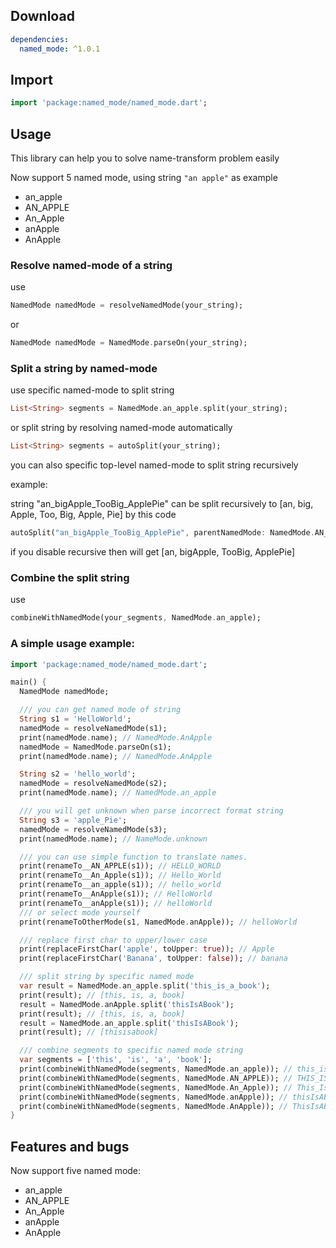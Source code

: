 ## Download

```yaml
dependencies:
  named_mode: ^1.0.1
```

## Import
```dart
import 'package:named_mode/named_mode.dart';
```

## Usage

This library can help you to solve name-transform problem easily

Now support 5 named mode, using string `"an apple"` as example
+ an_apple
+ AN_APPLE
+ An_Apple
+ anApple
+ AnApple

### Resolve named-mode of a string
use
```dart
NamedMode namedMode = resolveNamedMode(your_string);
```
or
```dart
NamedMode namedMode = NamedMode.parseOn(your_string);
```

### Split a string by named-mode
use specific named-mode to split string
```dart
List<String> segments = NamedMode.an_apple.split(your_string);
```
or split string by resolving named-mode automatically
```dart
List<String> segments = autoSplit(your_string);
```
you can also specific top-level named-mode to split string recursively

example: 

string "an_bigApple_TooBig_ApplePie" can be split recursively to \[an, big, Apple, Too, Big, Apple, Pie\] by this code
```dart
autoSplit("an_bigApple_TooBig_ApplePie", parentNamedMode: NamedMode.AN_APPLE);
```
if you disable recursive then will get \[an, bigApple, TooBig, ApplePie\]


### Combine the split string
use
```dart
combineWithNamedMode(your_segments, NamedMode.an_apple);
```


### A simple usage example:

```dart
import 'package:named_mode/named_mode.dart';

main() {
  NamedMode namedMode;

  /// you can get named mode of string
  String s1 = 'HelloWorld';
  namedMode = resolveNamedMode(s1);
  print(namedMode.name); // NamedMode.AnApple
  namedMode = NamedMode.parseOn(s1);
  print(namedMode.name); // NamedMode.AnApple

  String s2 = 'hello_world';
  namedMode = resolveNamedMode(s2);
  print(namedMode.name); // NamedMode.an_apple

  /// you will get unknown when parse incorrect format string
  String s3 = 'apple_Pie';
  namedMode = resolveNamedMode(s3);
  print(namedMode.name); // NameMode.unknown

  /// you can use simple function to translate names.
  print(renameTo__AN_APPLE(s1)); // HELLO_WORLD
  print(renameTo__An_Apple(s1)); // Hello_World
  print(renameTo__an_apple(s1)); // hello_world
  print(renameTo__AnApple(s1)); // HelloWorld
  print(renameTo__anApple(s1)); // helloWorld
  /// or select mode yourself
  print(renameToOtherMode(s1, NamedMode.anApple)); // helloWorld

  /// replace first char to upper/lower case
  print(replaceFirstChar('apple', toUpper: true)); // Apple
  print(replaceFirstChar('Banana', toUpper: false)); // banana

  /// split string by specific named mode
  var result = NamedMode.an_apple.split('this_is_a_book');
  print(result); // [this, is, a, book]
  result = NamedMode.anApple.split('thisIsABook');
  print(result); // [this, is, a, book]
  result = NamedMode.an_apple.split('thisIsABook');
  print(result); // [thisisabook]

  /// combine segments to specific named mode string
  var segments = ['this', 'is', 'a', 'book'];
  print(combineWithNamedMode(segments, NamedMode.an_apple)); // this_is_a_book
  print(combineWithNamedMode(segments, NamedMode.AN_APPLE)); // THIS_IS_A_BOOK
  print(combineWithNamedMode(segments, NamedMode.An_Apple)); // This_Is_A_Book
  print(combineWithNamedMode(segments, NamedMode.anApple)); // thisIsABook
  print(combineWithNamedMode(segments, NamedMode.AnApple)); // ThisIsABook
}

```

## Features and bugs

Now support five named mode:
+ an_apple
+ AN_APPLE
+ An_Apple
+ anApple
+ AnApple
